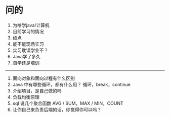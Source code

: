 # 问的

1. 为啥学java/计算机
2. 目前学习的情况
3. 绩点
4. 能不能现场实习
5. 实习耽误学业不？
6. Java学了多久
7. 自学还是培训

---

1. 面向对象和面向过程有什么区别
2. Java 中有哪些循环，都有什么用？
   循环，break，continue
3. 介绍项目，是自己做的吗
4. 负载均衡原理
5. sql 说几个聚合函数
   AVG / SUM，MAX / MIN，COUNT
6. 让你自己来负责后端的话，你觉得你可以吗？

